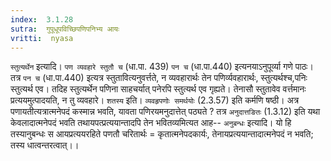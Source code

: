 ```yaml
---
index:  3.1.28
sutra:  गुपूधूपविच्छिपणिपनिभ्य आयः
vritti:  nyasa
---
```


`स्तुत्यर्थेन` इत्यादि। `पण व्यवहारे स्तुतौ च` (धा.पा. 439) `पन च` (धा.पा.440) इत्यनयाऽनुपूर्व्या गणे पाठः। तत्र `पन च` (धा.पा.440) इत्यत्र स्तुतावित्यनुवर्त्तते, न व्यवहारार्थः तेन पणिर्व्यवहारार्थः, स्तुत्यर्थश्च,पनिः स्तुत्यर्थ एव। तदिह स्तुत्यर्थेन पणिना साहचर्यात् पनेरपि स्तुत्यर्थ एव गृह्यते। तेनासौ स्तुतावेव वर्त्तमानः प्रत्ययमुत्पादयति, न तु व्यवहारे। `शतस्य` इति। `व्यवहृपणोः समर्थयोः` (2.3.57) इति कर्मणि षष्ठी। अत्र पणायतीत्यत्रात्मनेपदं कस्मान्न भवति, यावता पणिरयमनुदात्तेत् पठ्यते ? तत्र `अनुदात्तङितः` (1.3.12) इति यथा केवलादात्मनेपदं भवति तथायपत्प्रत्ययान्तादपि तेन भवितव्यमित्यत आह-- `अनुबन्धः` इत्यादि। यो हि तस्यानुबन्धः स आयप्रत्ययरहिते पणतौ चरितार्थः = कृतात्मनेपदकार्यः, तेनायप्रत्ययान्तादात्मनेपदं न भवति; तस्य धात्वन्तरत्वात्।।

